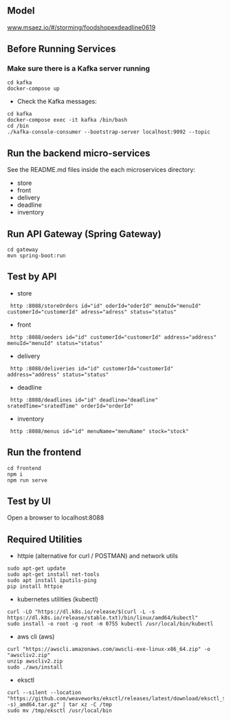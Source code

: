 # 

## Model
www.msaez.io/#/storming/foodshopexdeadline0619

## Before Running Services
### Make sure there is a Kafka server running
```
cd kafka
docker-compose up
```
- Check the Kafka messages:
```
cd kafka
docker-compose exec -it kafka /bin/bash
cd /bin
./kafka-console-consumer --bootstrap-server localhost:9092 --topic
```

## Run the backend micro-services
See the README.md files inside the each microservices directory:

- store
- front
- delivery
- deadline
- inventory


## Run API Gateway (Spring Gateway)
```
cd gateway
mvn spring-boot:run
```

## Test by API
- store
```
 http :8088/storeOrders id="id" oderId="oderId" menuId="menuId" customerId="customerId" adress="adress" status="status" 
```
- front
```
 http :8088/oeders id="id" customerId="customerId" address="address" menuId="menuId" status="status" 
```
- delivery
```
 http :8088/deliveries id="id" customerId="customerId" address="address" status="status" 
```
- deadline
```
 http :8088/deadlines id="id" deadline="deadline" sratedTime="sratedTime" orderId="orderId" 
```
- inventory
```
 http :8088/menus id="id" menuName="menuName" stock="stock" 
```


## Run the frontend
```
cd frontend
npm i
npm run serve
```

## Test by UI
Open a browser to localhost:8088

## Required Utilities

- httpie (alternative for curl / POSTMAN) and network utils
```
sudo apt-get update
sudo apt-get install net-tools
sudo apt install iputils-ping
pip install httpie
```

- kubernetes utilities (kubectl)
```
curl -LO "https://dl.k8s.io/release/$(curl -L -s https://dl.k8s.io/release/stable.txt)/bin/linux/amd64/kubectl"
sudo install -o root -g root -m 0755 kubectl /usr/local/bin/kubectl
```

- aws cli (aws)
```
curl "https://awscli.amazonaws.com/awscli-exe-linux-x86_64.zip" -o "awscliv2.zip"
unzip awscliv2.zip
sudo ./aws/install
```

- eksctl 
```
curl --silent --location "https://github.com/weaveworks/eksctl/releases/latest/download/eksctl_$(uname -s)_amd64.tar.gz" | tar xz -C /tmp
sudo mv /tmp/eksctl /usr/local/bin
```

